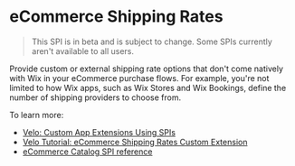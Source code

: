 # eCommerce Shipping Rates
  
>This SPI is in beta and is subject to change. Some SPIs currently aren't available to all users.

Provide custom or external shipping rate options that don't come natively with Wix in your eCommerce purchase flows. For example, you're not limited to how Wix apps, such as Wix Stores and Wix Bookings, define the number of shipping providers to choose from. 

To learn more: 
+ [Velo: Custom App Extensions Using SPIs](https://support.wix.com/en/article/velo-custom-business-app-extensions-using-spis-beta)
+ [Velo Tutorial: eCommerce Shipping Rates Custom Extension](https://support.wix.com/en/article/velo-shipping-rates-spi) 
+ [eCommerce Catalog SPI reference](https://www.wix.com/velo/reference/spis/ecom-shipping-rates)